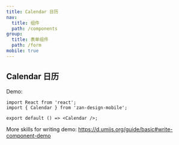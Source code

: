 ```yaml
---
title: Calendar 日历
nav:
  title: 组件
  path: /components
group:
  title: 表单组件
  path: /form
mobile: true
---
```


## Calendar 日历

Demo:

```tsx
import React from 'react';
import { Calendar } from 'zan-design-mobile';

export default () => <Calendar />;
```

More skills for writing demo: <https://d.umijs.org/guide/basic#write-component-demo>
